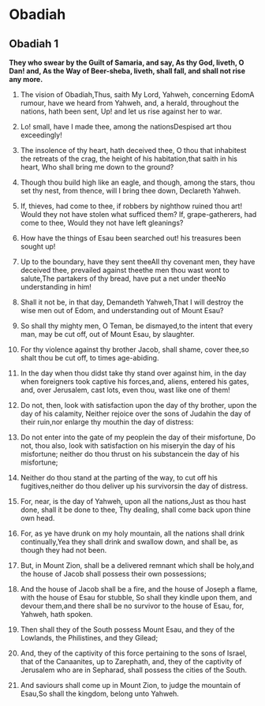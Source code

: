 # Obadiah

## Obadiah 1

__They who swear by the Guilt of Samaria, and say, As thy God, liveth, O Dan! and, As the Way of Beer-sheba, liveth, shall fall, and shall not rise any more.__

1. The vision of Obadiah,Thus, saith My Lord, Yahweh, concerning EdomA rumour, have we heard from Yahweh, and, a herald, throughout the nations, hath been sent, Up! and let us rise against her to war.

2. Lo! small, have I made thee, among the nationsDespised art thou exceedingly!

3. The insolence of thy heart, hath deceived thee, O thou that inhabitest the retreats of the crag, the height of his habitation,that saith in his heart, Who shall bring me down to the ground?

4. Though thou build high like an eagle, and though, among the stars, thou set thy nest, from thence, will I bring thee down, Declareth Yahweh.

5. If, thieves, had come to thee, if robbers by nighthow ruined thou art! Would they not have stolen what sufficed them? If, grape-gatherers, had come to thee, Would they not have left gleanings?

6. How have the things of Esau been searched out! his treasures been sought up!

7. Up to the boundary, have they sent theeAll thy covenant men, they have deceived thee, prevailed against theethe men thou wast wont to salute,The partakers of thy bread, have put a net under theeNo understanding in him!

8. Shall it not be, in that day, Demandeth Yahweh,That I will destroy the wise men out of Edom, and understanding out of Mount Esau?

9. So shall thy mighty men, O Teman, be dismayed,to the intent that every man, may be cut off, out of Mount Esau, by slaughter.

10. For thy violence against thy brother Jacob, shall shame, cover thee,so shalt thou be cut off, to times age-abiding.

11. In the day when thou didst take thy stand over against him, in the day when foreigners took captive his forces,and, aliens, entered his gates, and, over Jerusalem, cast lots, even thou, wast like one of them!

12. Do not, then, look with satisfaction upon the day of thy brother, upon the day of his calamity, Neither rejoice over the sons of Judahin the day of their ruin,nor enlarge thy mouthin the day of distress:

13. Do not enter into the gate of my peoplein the day of their misfortune, Do not, thou also, look with satisfaction on his miseryin the day of his misfortune; neither do thou thrust   on his substancein the day of his misfortune;

14. Neither do thou stand at the parting of the way, to cut off his fugitives,neither do thou deliver up his survivorsin the day of distress.

15. For, near, is the day of Yahweh, upon all the nations,Just as thou hast done, shall it be done to thee, Thy dealing, shall come back upon thine own head.

16. For, as ye have drunk on my holy mountain, all the nations shall drink continually,Yea they shall drink and swallow down, and shall be, as though they had not been.

17. But, in Mount Zion, shall be a delivered remnant which shall be holy,and the house of Jacob shall possess their own possessions;

18. And the house of Jacob shall be a fire, and the house of Joseph a flame, with the house of Esau for stubble, So shall they kindle upon them, and devour them,and there shall be no survivor to the house of Esau, for, Yahweh, hath spoken.

19. Then shall they of the South possess Mount Esau, and they of the Lowlands, the Philistines, and they   Gilead;

20. And, they of the captivity of this force pertaining to the sons of Israel,   that of the Canaanites, up to Zarephath, and, they of the captivity of Jerusalem who are in Sepharad, shall possess the cities of the South.

21. And saviours shall come up in Mount Zion, to judge the mountain of Esau,So shall the kingdom, belong unto Yahweh.

